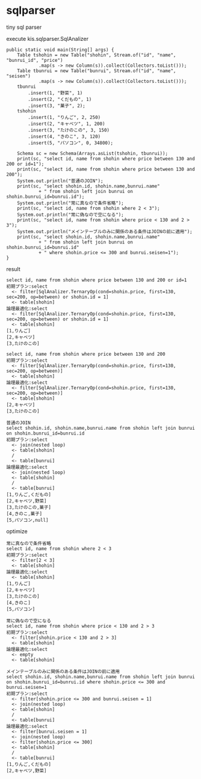 sqlparser
=========

tiny sql parser

execute kis.sqlparser.SqlAnalizer

    public static void main(String[] args) {
        Table tshohin = new Table("shohin", Stream.of("id", "name", "bunrui_id", "price")
                .map(s -> new Column(s)).collect(Collectors.toList()));
        Table tbunrui = new Table("bunrui", Stream.of("id", "name", "seisen")
                .map(s -> new Column(s)).collect(Collectors.toList()));
        tbunrui
            .insert(1, "野菜", 1)
            .insert(2, "くだもの", 1)
            .insert(3, "菓子", 2);
        tshohin
            .insert(1, "りんご", 2, 250)
            .insert(2, "キャベツ", 1, 200)
            .insert(3, "たけのこの", 3, 150)
            .insert(4, "きのこ", 3, 120)
            .insert(5, "パソコン", 0, 34800);
        
        Schema sc = new Schema(Arrays.asList(tshohin, tbunrui));
        print(sc, "select id, name from shohin where price between 130 and 200 or id=1");
        print(sc, "select id, name from shohin where price between 130 and 200");
        System.out.println("普通のJOIN");
        print(sc, "select shohin.id, shohin.name,bunrui.name"
                + " from shohin left join bunrui on shohin.bunrui_id=bunrui.id");
        System.out.println("常に真なので条件省略");
        print(sc, "select id, name from shohin where 2 < 3");
        System.out.println("常に偽なので空になる");
        print(sc, "select id, name from shohin where price < 130 and 2 > 3");
        System.out.println("メインテーブルのみに関係のある条件はJOINの前に適用");
        print(sc, "select shohin.id, shohin.name,bunrui.name"
                + " from shohin left join bunrui on shohin.bunrui_id=bunrui.id"
                + " where shohin.price <= 300 and bunrui.seisen=1");
    }

result

    select id, name from shohin where price between 130 and 200 or id=1
    初期プラン:select
      <- filter[SqlAnalizer.TernaryOp(cond=shohin.price, first=130, sec=200, op=between) or shohin.id = 1]
      <- table[shohin]
    論理最適化:select
      <- filter[SqlAnalizer.TernaryOp(cond=shohin.price, first=130, sec=200, op=between) or shohin.id = 1]
      <- table[shohin]
    [1,りんご]
    [2,キャベツ]
    [3,たけのこの]

    select id, name from shohin where price between 130 and 200
    初期プラン:select
      <- filter[SqlAnalizer.TernaryOp(cond=shohin.price, first=130, sec=200, op=between)]
      <- table[shohin]
    論理最適化:select
      <- filter[SqlAnalizer.TernaryOp(cond=shohin.price, first=130, sec=200, op=between)]
      <- table[shohin]
    [2,キャベツ]
    [3,たけのこの]

    普通のJOIN
    select shohin.id, shohin.name,bunrui.name from shohin left join bunrui on shohin.bunrui_id=bunrui.id
    初期プラン:select
      <- join(nested loop)
      <- table[shohin]
      /
      <- table[bunrui]
    論理最適化:select
      <- join(nested loop)
      <- table[shohin]
      /
      <- table[bunrui]
    [1,りんご,くだもの]
    [2,キャベツ,野菜]
    [3,たけのこの,菓子]
    [4,きのこ,菓子]
    [5,パソコン,null]

optimize

    常に真なので条件省略
    select id, name from shohin where 2 < 3
    初期プラン:select
      <- filter[2 < 3]
      <- table[shohin]
    論理最適化:select
      <- table[shohin]
    [1,りんご]
    [2,キャベツ]
    [3,たけのこの]
    [4,きのこ]
    [5,パソコン]

    常に偽なので空になる
    select id, name from shohin where price < 130 and 2 > 3
    初期プラン:select
      <- filter[shohin.price < 130 and 2 > 3]
      <- table[shohin]
    論理最適化:select
      <- empty
      <- table[shohin]

    メインテーブルのみに関係のある条件はJOINの前に適用
    select shohin.id, shohin.name,bunrui.name from shohin left join bunrui on shohin.bunrui_id=bunrui.id where shohin.price <= 300 and bunrui.seisen=1
    初期プラン:select
      <- filter[shohin.price <= 300 and bunrui.seisen = 1]
      <- join(nested loop)
      <- table[shohin]
      /
      <- table[bunrui]
    論理最適化:select
      <- filter[bunrui.seisen = 1]
      <- join(nested loop)
      <- filter[shohin.price <= 300]
      <- table[shohin]
      /
      <- table[bunrui]
    [1,りんご,くだもの]
    [2,キャベツ,野菜]


